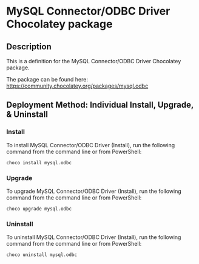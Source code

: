 # MySQL Connector/ODBC Driver Chocolatey package

## Description
This is a definition for the MySQL Connector/ODBC Driver Chocolatey package.

The package can be found here: https://community.chocolatey.org/packages/mysql.odbc

## Deployment Method: Individual Install, Upgrade, & Uninstall

### Install
To install MySQL Connector/ODBC Driver (Install), run the following command from the command line or from PowerShell:
```
choco install mysql.odbc
```

### Upgrade
To upgrade MySQL Connector/ODBC Driver (Install), run the following command from the command line or from PowerShell:
```
choco upgrade mysql.odbc
```

### Uninstall
To uninstall MySQL Connector/ODBC Driver (Install), run the following command from the command line or from PowerShell:
```
choco uninstall mysql.odbc
```

